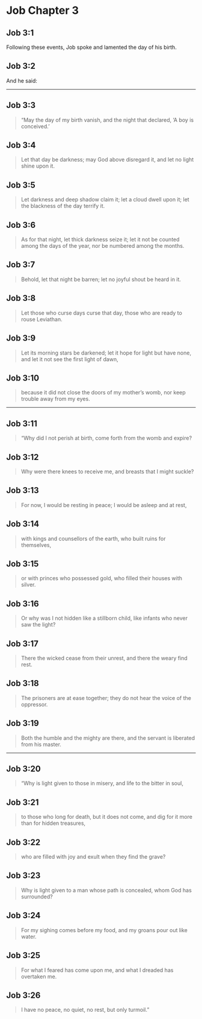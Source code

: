# Job Chapter 3

## Job 3:1

Following these events, Job spoke and lamented the day of his birth.

## Job 3:2

And he said:

---

## Job 3:3

> “May the day of my birth vanish,
> and the night that declared, ‘A boy is conceived.’

## Job 3:4

> Let that day be darkness;
> may God above disregard it,
> and let no light shine upon it.

## Job 3:5

> Let darkness and deep shadow claim it;
> let a cloud dwell upon it;
> let the blackness of the day terrify it.

## Job 3:6

> As for that night, let thick darkness seize it;
> let it not be counted among the days of the year,
> nor be numbered among the months.

## Job 3:7

> Behold, let that night be barren;
> let no joyful shout be heard in it.

## Job 3:8

> Let those who curse days curse that day,
> those who are ready to rouse Leviathan.

## Job 3:9

> Let its morning stars be darkened;
> let it hope for light but have none,
> and let it not see the first light of dawn,

## Job 3:10

> because it did not close the doors of my mother’s womb,
> nor keep trouble away from my eyes.

---

## Job 3:11

> “Why did I not perish at birth,
> come forth from the womb and expire?

## Job 3:12

> Why were there knees to receive me,
> and breasts that I might suckle?

## Job 3:13

> For now, I would be resting in peace;
> I would be asleep and at rest,

## Job 3:14

> with kings and counsellors of the earth,
> who built ruins for themselves,

## Job 3:15

> or with princes who possessed gold,
> who filled their houses with silver.

## Job 3:16

> Or why was I not hidden like a stillborn child,
> like infants who never saw the light?

## Job 3:17

> There the wicked cease from their unrest,
> and there the weary find rest.

## Job 3:18

> The prisoners are at ease together;
> they do not hear the voice of the oppressor.

## Job 3:19

> Both the humble and the mighty are there,
> and the servant is liberated from his master.

---

## Job 3:20

> “Why is light given to those in misery,
> and life to the bitter in soul,

## Job 3:21

> to those who long for death, but it does not come,
> and dig for it more than for hidden treasures,

## Job 3:22

> who are filled with joy
> and exult when they find the grave?

## Job 3:23

> Why is light given to a man whose path is concealed,
> whom God has surrounded?

## Job 3:24

> For my sighing comes before my food,
> and my groans pour out like water.

## Job 3:25

> For what I feared has come upon me,
> and what I dreaded has overtaken me.

## Job 3:26

> I have no peace, no quiet,
> no rest, but only turmoil.”

